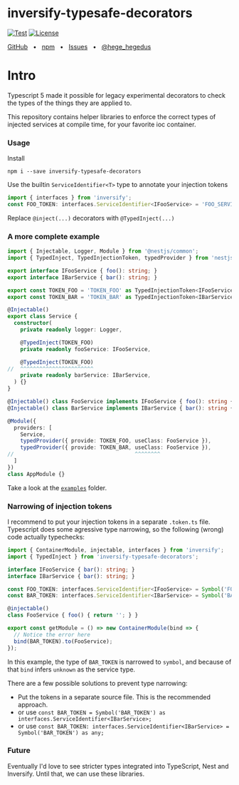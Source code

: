 # inversify-typesafe-decorators

<p>
  <a href="https://github.com/sorgloomer/ts-typesafe-decorators/actions?query=branch%3Amaster"><img src="https://github.com/sorgloomer/ts-typesafe-decorators/actions/workflows/test.yml/badge.svg?event=push&branch=master" alt="Test" /></a>
  <a href="https://opensource.org/licenses/MIT" rel="nofollow"><img src="https://img.shields.io/github/license/sorgloomer/ts-typesafe-decorators" alt="License"></a>
</p>

<div>
  <a href="https://github.com/sorgloomer/ts-typesafe-decorators/tree/master/packages/inversify-typesafe-decorators">GitHub</a>
  <span>&nbsp;&nbsp;•&nbsp;&nbsp;</span>
  <a href="https://www.npmjs.com/package/inversify-typesafe-decorators">npm</a>
  <span>&nbsp;&nbsp;•&nbsp;&nbsp;</span>
  <a href="https://github.com/sorgloomer/ts-typesafe-decorators/issues">Issues</a>
  <span>&nbsp;&nbsp;•&nbsp;&nbsp;</span>
  <a href="https://twitter.com/hege_hegedus">@hege_hegedus</a>
  <br />
</div>

# Intro

Typescript 5 made it possible for legacy experimental decorators to check the types of the things they are applied to.

This repository contains helper libraries to enforce the correct types of injected services at compile time, for your
favorite ioc container.


### Usage

Install

```shell
npm i --save inversify-typesafe-decorators
```

Use the builtin `ServiceIdentifier<T>` type to annotate your injection tokens

```typescript
import { interfaces } from 'inversify';
const FOO_TOKEN: interfaces.ServiceIdentifier<IFooService> = 'FOO_SERVICE_TOKEN';
```

Replace `@inject(...)` decorators with `@TypedInject(...)`


### A more complete example

```typescript
import { Injectable, Logger, Module } from '@nestjs/common';
import { TypedInject, TypedInjectionToken, typedProvider } from 'nestjs-typesafe-decorators';

export interface IFooService { foo(): string; }
export interface IBarService { bar(): string; }

export const TOKEN_FOO = 'TOKEN_FOO' as TypedInjectionToken<IFooService>;
export const TOKEN_BAR = 'TOKEN_BAR' as TypedInjectionToken<IBarService>;

@Injectable()
export class Service {
  constructor(
    private readonly logger: Logger,

    @TypedInject(TOKEN_FOO)
    private readonly fooService: IFooService,

    @TypedInject(TOKEN_FOO)
//  ^^^^^^^^^^^^^^^^^^^^^^^
    private readonly barService: IBarService,
  ) {}
}

@Injectable() class FooService implements IFooService { foo(): string { return '' }; }
@Injectable() class BarService implements IBarService { bar(): string { return '' }; }

@Module({
  providers: [
    Service,
    typedProvider({ provide: TOKEN_FOO, useClass: FooService }),
    typedProvider({ provide: TOKEN_BAR, useClass: FooService }),
//                                      ^^^^^^^^
  ]
})
class AppModule {}
```

Take a look at the [`examples`](./examples) folder.


### Narrowing of injection tokens

I recommend to put your injection tokens in a separate `.token.ts` file.
Typescript does some agressive type narrowing, so the following (wrong) code actually typechecks:

```typescript
import { ContainerModule, injectable, interfaces } from 'inversify';
import { TypedInject } from 'inversify-typesafe-decorators';

interface IFooService { bar(): string; }
interface IBarService { bar(): string; }

const FOO_TOKEN: interfaces.ServiceIdentifier<IFooService> = Symbol('FOO_TOKEN');
const BAR_TOKEN: interfaces.ServiceIdentifier<IBarService> = Symbol('BAR_TOKEN');

@injectable()
class FooService { foo() { return ''; } }

export const getModule = () => new ContainerModule(bind => {
  // Notice the error here
  bind(BAR_TOKEN).to(FooService);
});
```

In this example, the type of `BAR_TOKEN` is narrowed to `symbol`, and because of that `bind`
infers `unknown` as the service type.

There are a few possible solutions to prevent type narrowing:

- Put the tokens in a separate source file. This is the recommended approach.
- or use `const BAR_TOKEN = Symbol('BAR_TOKEN') as interfaces.ServiceIdentifier<IBarService>;`
- or use `const BAR_TOKEN: interfaces.ServiceIdentifier<IBarService> = Symbol('BAR_TOKEN') as any;`


### Future

Eventually I'd love to see stricter types integrated into TypeScript, Nest and Inversify. Until that,
we can use these libraries.
